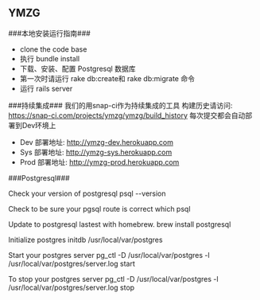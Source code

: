 ## YMZG ##

###本地安装运行指南###

+ clone the code base
+ 执行 bundle install
+ 下载、安装、配置 Postgresql 数据库
+ 第一次时请运行 rake db:create和 rake db:migrate 命令
+ 运行 rails server

###持续集成###
我们的用snap-ci作为持续集成的工具
构建历史请访问: https://snap-ci.com/projects/ymzg/ymzg/build_history
每次提交都会自动部署到Dev环境上

+ Dev 部署地址: http://ymzg-dev.herokuapp.com
+ Sys 部署地址: http://ymzg-sys.herokuapp.com
+ Prod 部署地址: http://ymzg-prod.herokuapp.com

###Postgresql###


Check your version of postgresql
  psql --version

Check to be sure your pgsql route is correct
  which psql

Update to postgresql lastest with homebrew.
  brew install postgresql

Initialize postgres
        initdb /usr/local/var/postgres

Start your postgres server
        pg_ctl -D /usr/local/var/postgres -l /usr/local/var/postgres/server.log start

To stop your postgres server
        pg_ctl -D /usr/local/var/postgres -l /usr/local/var/postgres/server.log stop



